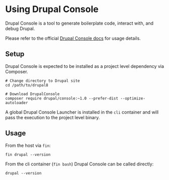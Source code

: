 # Using Drupal Console

Drupal Console is a tool to generate boilerplate code, interact with, and debug Drupal.

Please refer to the official [Drupal Console docs](https://docs.drupalconsole.com/en/index.html) for usage details.

## Setup

Drupal Console is expected to be installed as a project level dependency via Composer.

```
# Change directory to Drupal site
cd /path/to/drupal8

# Download DrupalConsole
composer require drupal/console:~1.0 --prefer-dist --optimize-autoloader
```

A global Drupal Console Launcher is installed in the `cli` container and will pass the execution to the project level binary.

## Usage 

From the host via `fin`:

```
fin drupal --version
```

From the cli container (`fin bash`) Drupal Console can be called directly:

```
drupal --version
```
